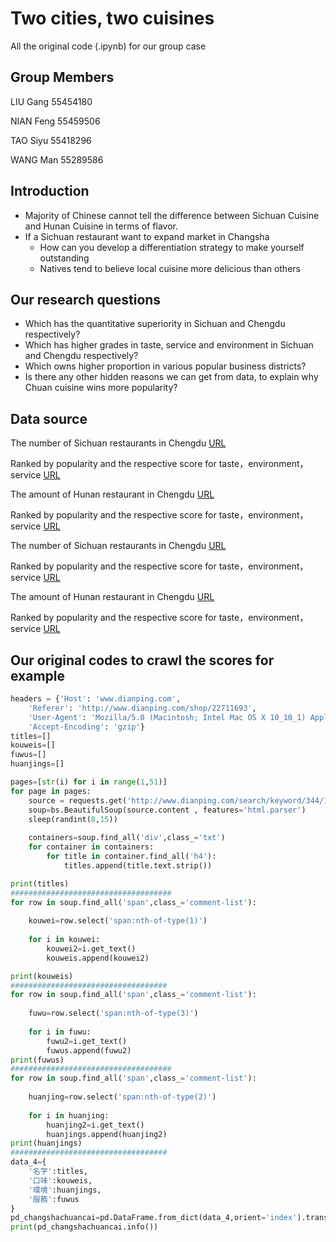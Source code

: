 # Two cities, two cuisines
All the original code (.ipynb) for our group case
## Group Members

LIU Gang    	55454180

NIAN Feng    	55459506

TAO Siyu 		  55418296

WANG Man 		  55289586

## Introduction
- Majority of Chinese cannot tell the difference between Sichuan Cuisine and Hunan Cuisine in terms of flavor.
- If a Sichuan restaurant want to expand market in Changsha
  - How can you develop a differentiation strategy to make yourself outstanding
  - Natives tend to believe local cuisine more delicious than others

## Our research questions
- Which has the quantitative superiority in Sichuan and Chengdu respectively?
- Which has higher grades in taste, service and environment in Sichuan and Chengdu respectively?
- Which owns higher proportion in various popular business districts?
- Is there any other hidden reasons we can get from data, to explain why Chuan cuisine wins more popularity?

## Data source
The number of Sichuan restaurants in Chengdu [URL](https://www.dianping.com/search/keyword/8/0_川菜)

Ranked by popularity and the respective score for taste，environment，service [URL](http://www.dianping.com/search/keyword/8/10_川菜/o2p1)

The amount of Hunan restaurant in Chengdu [URL](https://www.dianping.com/search/keyword/8/0_湘菜)

Ranked by popularity and the respective score for taste，environment，service [URL](http://www.dianping.com/search/keyword/8/10_湘菜/o2p1)

The number of Sichuan restaurants in Chengdu [URL](https://www.dianping.com/search/keyword/8/0_川菜)

Ranked by popularity and the respective score for taste，environment，service [URL](http://www.dianping.com/search/keyword/8/10_川菜/o2p1)

The amount of Hunan restaurant in Chengdu [URL](https://www.dianping.com/search/keyword/8/0_湘菜)

Ranked by popularity and the respective score for taste，environment，service [URL](http://www.dianping.com/search/keyword/8/10_湘菜/o2p1)

## Our original codes to crawl the scores for example
```Python
headers = {'Host': 'www.dianping.com',
    'Referer': 'http://www.dianping.com/shop/22711693',
    'User-Agent': 'Mozilla/5.0 (Macintosh; Intel Mac OS X 10_10_1) AppleWebKit/537.36 (KHTML, like Gecko) Chrome/39.0.2171.95 Safari/535.19',
    'Accept-Encoding': 'gzip'}
titles=[]
kouweis=[]
fuwus=[]
huanjings=[]

pages=[str(i) for i in range(1,51)]
for page in pages:
    source = requests.get('http://www.dianping.com/search/keyword/344/10_川菜/o2p'+page,headers=headers) 
    soup=bs.BeautifulSoup(source.content , features='html.parser')
    sleep(randint(8,15))
    
    containers=soup.find_all('div',class_='txt')
    for container in containers:
        for title in container.find_all('h4'):
            titles.append(title.text.strip())

print(titles)
####################################
for row in soup.find_all('span',class_='comment-list'):
        
    kouwei=row.select('span:nth-of-type(1)')
        
    for i in kouwei:
        kouwei2=i.get_text()
        kouweis.append(kouwei2)            

print(kouweis)
###################################
for row in soup.find_all('span',class_='comment-list'):
        
    fuwu=row.select('span:nth-of-type(3)')
        
    for i in fuwu:
        fuwu2=i.get_text()
        fuwus.append(fuwu2)
print(fuwus)
####################################
for row in soup.find_all('span',class_='comment-list'):
        
    huanjing=row.select('span:nth-of-type(2)')
        
    for i in huanjing:
        huanjing2=i.get_text()
        huanjings.append(huanjing2)
print(huanjings)
###################################
data_4={
    '名字':titles,
    '口味':kouweis,
    '環境':huanjings,
    '服務':fuwus
}
pd_changshachuancai=pd.DataFrame.from_dict(data_4,orient='index').transpose()
print(pd_changshachuancai.info())
```


